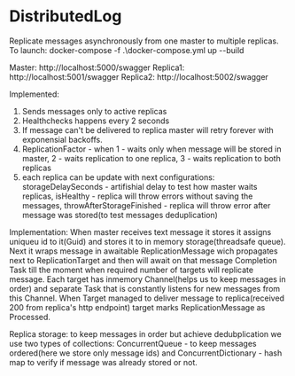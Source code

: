 # DistributedLog

Replicate messages asynchronously from one master to multiple replicas. 
To launch: docker-compose -f .\docker-compose.yml up --build

Master: http://localhost:5000/swagger
Replica1: http://localhost:5001/swagger
Replica2: http://localhost:5002/swagger

Implemented: 
1. Sends messages only to active replicas
2. Healthchecks happens every 2 seconds
3. If message can't be delivered to replica master will retry forever with exponensial backoffs. 
4. ReplicationFactor - when 1 - waits only when message will be stored in master, 2 - waits replication to one replica, 3 - waits replication to both replicas
5. each replica can be update with next configurations: storageDelaySeconds - artifishial delay to test how master waits replicas, isHealthy - replica will throw errors without saving the messages, throwAfterStorageFinished - replica will throw error after message was stored(to test messages deduplication)

Implementation: 
When master receives text message it stores it assigns uniqueu id to it(Guid) and stores it to in memory storage(threadsafe queue).
Next it wraps message in awaitable ReplicationMessage wich propagates next to ReplicationTarget and then will await on that message Completion Task till the moment when required number of targets will replicate message. 
Each target has inmemory Channel(helps us to keep messages in order) and separate Task that is constantly listens for new messages from this Channel. 
When Target managed to deliver message to replica(received 200 from replica's http endpoint) target marks ReplicationMessage as Processed. 

Replica storage: to keep messages in order but achieve dedubplication we use two types of collections:
ConcurrentQueue - to keep messages ordered(here we store only message ids) and ConcurrentDictionary - hash map to verify if message was already stored or not. 